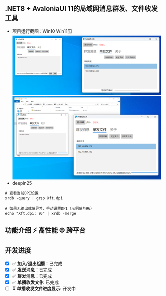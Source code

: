 ## .NET8 + AvaloniaUI 11的局域网消息群发、文件收发工具

* 项目运行截图：Win10 Win11🪟
  ![请求确认](./docs/assets/jt1.PNG)
  ![请求确认](./docs/assets/jt2.png)
* deepin25
```
# 查看当前DPI设置
xrdb -query | grep Xft.dpi

# 如果无输出或值异常，手动设置DPI（示例值为96）
echo "Xft.dpi: 96" | xrdb -merge

```

##  功能介绍 ⚡ 高性能 🌐 跨平台
## 开发进度
- [x] ✅ **加入/退出组播**：已完成  
- [x] ✅ **发送消息**：已完成  
- [x] ✅ **群发消息**：已完成
- [x] ✅ **单播收发文件**: 已完成
- [ ] ⏳ **单播收发文件进度显示**: 开发中
